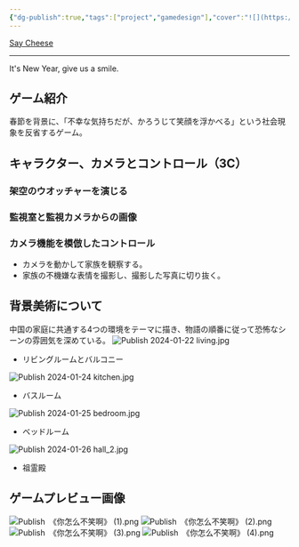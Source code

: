 ```yaml
---
{"dg-publish":true,"tags":["project","gamedesign"],"cover":"![](https://github.com/Kairitsuhou/ImageHost/blob/main/Publish%20%E3%80%8A%E4%BD%A0%E6%80%8E%E4%B9%88%E4%B8%8D%E7%AC%91%E5%95%8A%E3%80%8B.png?raw=true)","description":"春節を背景に、「不幸な気持ちだが、かろうじて笑顔を浮かべる」という社会現象を反省するゲーム。","dg-note-icon":"3","platform":"GameMakerStudio2,Photoshop","creation date":"2024-08-29","completion date":"","permalink":"/900.Publish/「Say Cheese」/","dgPassFrontmatter":true,"noteIcon":"3"}
---
```


[Say Cheese](https://globalgamejam.org/games/2024/say-cheese-5)

---
It's New Year, give us a smile.
## ゲーム紹介
春節を背景に、「不幸な気持ちだが、かろうじて笑顔を浮かべる」という社会現象を反省するゲーム。

## キャラクター、カメラとコントロール（3C）
### 架空のウオッチャーを演じる

### 監視室と監視カメラからの画像

### カメラ機能を模倣したコントロール
- カメラを動かして家族を観察する。
- 家族の不機嫌な表情を撮影し、撮影した写真に切り抜く。

## 背景美術について
中国の家庭に共通する4つの環境をテーマに描き、物語の順番に従って恐怖なシーンの雰囲気を深めている。
![Publish 2024-01-22 living.jpg](/img/user/700.Attachments/Publish%202024-01-22%20living.jpg)
- リビングルームとバルコニー

![Publish 2024-01-24 kitchen.jpg](/img/user/700.Attachments/Publish%202024-01-24%20kitchen.jpg)
- バスルーム

![Publish 2024-01-25 bedroom.jpg](/img/user/700.Attachments/Publish%202024-01-25%20bedroom.jpg)
- ベッドルーム

![Publish 2024-01-26 hall_2.jpg](/img/user/700.Attachments/Publish%202024-01-26%20hall_2.jpg)
- 祖霊殿

## ゲームプレビュー画像
![Publish　《你怎么不笑啊》 (1).png](/img/user/700.Attachments/Publish%E3%80%80%E3%80%8A%E4%BD%A0%E6%80%8E%E4%B9%88%E4%B8%8D%E7%AC%91%E5%95%8A%E3%80%8B%20(1).png)
![Publish　《你怎么不笑啊》 (2).png](/img/user/700.Attachments/Publish%E3%80%80%E3%80%8A%E4%BD%A0%E6%80%8E%E4%B9%88%E4%B8%8D%E7%AC%91%E5%95%8A%E3%80%8B%20(2).png)
![Publish　《你怎么不笑啊》 (3).png](/img/user/700.Attachments/Publish%E3%80%80%E3%80%8A%E4%BD%A0%E6%80%8E%E4%B9%88%E4%B8%8D%E7%AC%91%E5%95%8A%E3%80%8B%20(3).png)
![Publish　《你怎么不笑啊》 (4).png](/img/user/700.Attachments/Publish%E3%80%80%E3%80%8A%E4%BD%A0%E6%80%8E%E4%B9%88%E4%B8%8D%E7%AC%91%E5%95%8A%E3%80%8B%20(4).png)